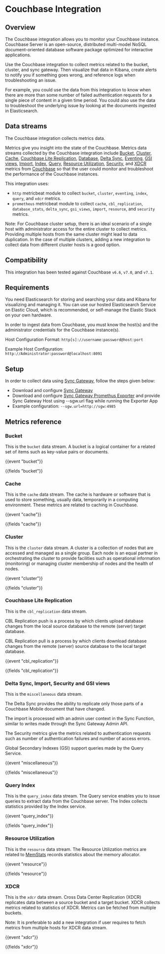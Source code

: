 # Couchbase Integration

## Overview

The Couchbase integration allows you to monitor your Couchbase instance. Couchbase Server is an open-source, distributed multi-model NoSQL document-oriented database software package optimized for interactive applications.

Use the Couchbase integration to collect metrics related to the bucket, cluster, and sync gateway. Then visualize that data in Kibana, create alerts to notify you if something goes wrong, and reference logs when troubleshooting an issue.

For example, you could use the data from this integration to know when there are more than some number of failed authentication requests for a single piece of content in a given time period. You could also use the data to troubleshoot the underlying issue by looking at the documents ingested in Elasticsearch.

## Data streams

The Couchbase integration collects metrics data.

Metrics give you insight into the state of the Couchbase. Metrics data streams collected by the Couchbase integration include [Bucket](https://docs.couchbase.com/server/current/rest-api/rest-buckets-summary.html), [Cluster](https://docs.couchbase.com/server/current/rest-api/rest-cluster-details.html), [Cache](https://docs.couchbase.com/sync-gateway/current/stats-monitoring.html#cache), [Couchbase Lite Replication](https://docs.couchbase.com/sync-gateway/current/stats-monitoring.html#cbl_replication_pull), [Database](https://docs.couchbase.com/sync-gateway/current/stats-monitoring.html#database), [Delta Sync](https://docs.couchbase.com/sync-gateway/current/stats-monitoring.html#delta_sync), [Eventing](https://developer.couchbase.com/tutorial-monitoring-eventing-service?learningPath=learn/couchbase-monitoring-guide#get-cluster-eventing-service-stats), [GSI views](https://docs.couchbase.com/sync-gateway/current/stats-monitoring.html#gsi_views), [Import](https://docs.couchbase.com/sync-gateway/current/stats-monitoring.html#shared_bucket_import), [Index](https://developer.couchbase.com/tutorial-monitoring-index-service#get-cluster-index-service-stats), [Query](https://developer.couchbase.com/tutorial-monitoring-query-service?learningPath=learn/couchbase-monitoring-guide#get-cluster-query-service-stats), [Resource Utilization](https://docs.couchbase.com/sync-gateway/current/stats-monitoring.html#resource_utilization), [Security](https://docs.couchbase.com/sync-gateway/current/stats-monitoring.html#security), and [XDCR](https://docs.couchbase.com/server/current/rest-api/rest-bucket-stats.html) metrics from [Couchbase](https://www.couchbase.com/) so that the user could monitor and troubleshoot the performance of the Couchbase instances.

This integration uses:
- `http` metricbeat module to collect `bucket`, `cluster`, `eventing`, `index`, `query`, and `xdcr` metrics.
- `prometheus` metricbeat module to collect `cache`, `cbl_replication`, `database_stats`, `delta_sync`, `gsi_views`, `import`, `resource`, and `security` metrics.

Note: For Couchbase cluster setup, there is an ideal scenario of a single host with administrator access for the entire cluster to collect metrics. Providing multiple hosts from the same cluster might lead to data duplication. In the case of multiple clusters, adding a new integration to collect data from different cluster hosts is a good option.

## Compatibility

This integration has been tested against Couchbase `v6.6`, `v7.0`, and `v7.1`.

## Requirements

You need Elasticsearch for storing and searching your data and Kibana for visualizing and managing it. You can use our hosted Elasticsearch Service on Elastic Cloud, which is recommended, or self-manage the Elastic Stack on your own hardware.

In order to ingest data from Couchbase, you must know the host(s) and the administrator credentials for the Couchbase instance(s).

Host Configuration Format: `http[s]://username:password@host:port`

Example Host Configuration: `http://Administrator:password@localhost:8091`

## Setup

In order to collect data using [Sync Gateway](https://www.couchbase.com/products/sync-gateway), follow the steps given below:
- Download and configure [Sync Gateway](https://docs.couchbase.com/sync-gateway/current/get-started-install.html)
- Download and configure [Sync Gateway Promethus Exporter](https://github.com/couchbaselabs/couchbase-sync-gateway-exporter.git) and provide Sync Gateway Host using --sgw.url flag while running the Exporter App
- Example configuration: `--sgw.url=http://sgw:4985`

## Metrics reference

### Bucket

This is the `bucket` data stream. A bucket is a logical container for a related set of items such as key-value pairs or documents.

{{event "bucket"}}

{{fields "bucket"}}

### Cache

This is the `cache` data stream. The cache is hardware or software that is used to store something, usually data, temporarily in a computing environment. These metrics are related to caching in Couchbase.

{{event "cache"}}

{{fields "cache"}}

### Cluster

This is the `cluster` data stream. A cluster is a collection of nodes that are accessed and managed as a single group. Each node is an equal partner in orchestrating the cluster to provide facilities such as operational information (monitoring) or managing cluster membership of nodes and the health of nodes.

{{event "cluster"}}

{{fields "cluster"}}

### Couchbase Lite Replication

This is the `cbl_replication` data stream.

CBL Replication push is a process by which clients upload database changes from the local source database to the remote (server) target database.

CBL Replication pull is a process by which clients download database changes from the remote (server) source database to the local target database.

{{event "cbl_replication"}}

{{fields "cbl_replication"}}

### Delta Sync, Import, Security and GSI views

This is the `miscellaneous` data stream.

The Delta Sync provides the ability to replicate only those parts of a Couchbase Mobile document that have changed.

The import is processed with an admin user context in the Sync Function, similar to writes made through the Sync Gateway Admin API.

The Security metrics give the metrics related to authentication requests such as number of authentication failures and number of access errors.

Global Secondary Indexes (GSI) support queries made by the Query Service.

{{event "miscellaneous"}}

{{fields "miscellaneous"}}

### Query Index

This is the `query_index` data stream. The Query service enables you to issue queries to extract data from the Couchbase server. The Index collects statistics provided by the Index service.

{{event "query_index"}}

{{fields "query_index"}}

### Resource Utilization

This is the `resource` data stream. The Resource Utilization metrics are related to [MemStats](https://golang.org/pkg/runtime/#MemStats) records statistics about the memory allocator.

{{event "resource"}}

{{fields "resource"}}

### XDCR

This is the `xdcr` data stream. Cross Data Center Replication (XDCR) replicates data between a source bucket and a target bucket. XDCR collects metrics related to statistics of XDCR. Metrics can be fetched from multiple buckets.

Note: It is preferable to add a new integration if user requires to fetch metrics from multiple hosts for XDCR data stream.

{{event "xdcr"}}

{{fields "xdcr"}}
